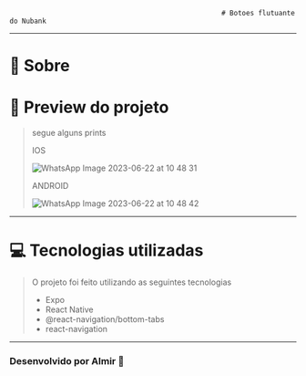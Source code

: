                                                         # Botoes flutuante do Nubank


<hr>

# 🤔 Sobre 


# 📱 Preview do projeto

>segue alguns prints
>
>IOS
>
>
>![WhatsApp Image 2023-06-22 at 10 48 31](https://github.com/AllmirSantos/BtnNuBank/assets/101511589/4f530ac4-1f13-4065-bbff-642e199a0bfb)
>
>ANDROID
>
>
>![WhatsApp Image 2023-06-22 at 10 48 42](https://github.com/AllmirSantos/BtnNuBank/assets/101511589/afdc204d-bbdf-4457-bcf3-cfccf0ef0d01)


    
<hr>

# 💻 Tecnologias utilizadas

> O projeto foi feito utilizando as seguintes tecnologias
> - Expo
> - React Native
> - @react-navigation/bottom-tabs
> - react-navigation

<hr>


### Desenvolvido por Almir 🤖
